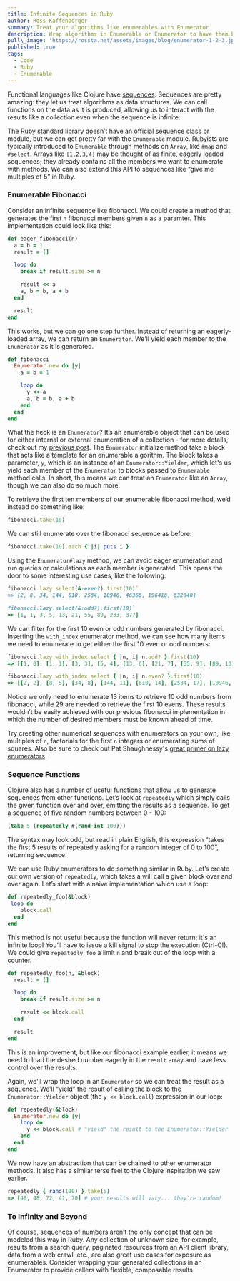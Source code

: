 ```yaml
---
title: Infinite Sequences in Ruby
author: Ross Kaffenberger
summary: Treat your algorithms like enumerables with Enumerator
description: Wrap algorithms in Enumerable or Enumerator to have them behave like infinite collections.
pull\_image: 'https://rossta.net/assets/images/blog/enumerator-1-2-3.jpg'
published: true
tags:
  - Code
  - Ruby
  - Enumerable
---
```


Functional languages like Clojure have [sequences][1]. Sequences are pretty amazing: they let us treat algorithms as data structures. We can call functions on the data as it is produced, allowing us to interact with the results like a collection even when the sequence is infinite.

The Ruby standard library doesn’t have an official sequence class or module, but we can get pretty far with the `Enumerable` module. Rubyists are typically introduced to `Enumerable` through methods on `Array`,  like `#map` and `#select`. Arrays like `[1,2,3,4]` may be thought of as finite, eagerly loaded sequences; they already contains all the members we want to enumerate with methods. We can also extend this API to sequences like “give me multiples of 5” in Ruby.

### Enumerable Fibonacci

Consider an infinite sequence like fibonacci. We could create a method that generates the first `n` fibonacci members given `n` as a paramter. This implementation could look like this:

```ruby
def eager_fibonacci(n)
  a = b = 1
  result = []

  loop do
    break if result.size >= n

    result << a
    a, b = b, a + b
  end

  result
end
```

This works, but we can go one step further. Instead of returning an eagerly-loaded array, we can return an `Enumerator`. We'll yield each member to the `Enumerator` as it is generated.

```ruby
def fibonacci
  Enumerator.new do |y|
    a = b = 1

    loop do
      y << a
      a, b = b, a + b
    end
  end
end
```

What the heck is an `Enumerator`? It’s an enumerable object that can be used for either internal or external enumeration of a collection - for more details, check out my [previous post][2]. The `Enumerator` initialize method take a block that acts like a template for an enumerable algorithm. The block takes a parameter, `y`, which is an instance of an `Enumerator::Yielder`, which let's us yield each member of the `Enumerator` to blocks passed to `Enumerable` method calls. In short, this means we can treat an `Enumerator` like an `Array`, though we can also do so much more.

To retrieve the first ten members of our enumerable fibonacci method, we’d instead do something like:

```ruby
fibonacci.take(10)
```

We can still enumerate over the fibonacci sequence as before:

```ruby
fibonacci.take(10).each { |i| puts i }
```

Using the `Enumerator#lazy` method, we can avoid eager enumeration and run queries or calculations as each member is generated. This opens the door to some interesting use cases, like the following:

```ruby
fibonacci.lazy.select(&:even?).first(10)`
=> [2, 8, 34, 144, 610, 2584, 10946, 46368, 196418, 832040]

fibonacci.lazy.select(&:odd?).first(10)`
=> [1, 1, 3, 5, 13, 21, 55, 89, 233, 377]
```

We can filter for the first 10 even or odd numbers generated by fibonacci. Inserting the `with_index` enumerator method, we can see how many items we need to enumerate to get either the first 10 even or odd numbers:

```ruby
fibonacci.lazy.with_index.select { |n, i| n.odd? }.first(10)
=> [[1, 0], [1, 1], [3, 3], [5, 4], [13, 6], [21, 7], [55, 9], [89, 10], [233, 12], [377, 13]]

fibonacci.lazy.with_index.select { |n, i| n.even? }.first(10)
=> [[2, 2], [8, 5], [34, 8], [144, 11], [610, 14], [2584, 17], [10946, 20], [46368, 23], [196418, 26], [832040, 29]]
```

Notice we only need to enumerate 13 items to retrieve 10 odd numbers from fibonacci, while 29 are needed to retrieve the first 10 evens. These results wouldn’t be easily achieved with our previous fibonacci implementation in which the number of desired members must be known ahead of time.

Try creating other numerical sequences with enumerators on your own, like multiples of `n`, factorials for the first `n` integers or enumerating sums of squares. Also be sure to check out Pat Shaughnessy's [great primer on lazy enumerators][3].

### Sequence Functions

Clojure also has a number of useful functions that allow us to generate sequences from other functions. Let’s look at `repeatedly` which simply calls the given function over and over, emitting the results as a sequence. To get a sequence of five random numbers between 0 - 100:

```clojure
(take 5 (repeatedly #(rand-int 100)))
```

The syntax may look odd, but read in plain English, this expression “takes the first 5 results of repeatedly asking for a random integer of 0 to 100”, returning sequence.

We can use Ruby enumerators to do something similar in Ruby. Let’s create our own version of `repeatedly`, which takes a will call a given block over and over again. Let’s start with a naive implementation which use a loop:

```ruby
def repeatedly_foo(&block)
 loop do
    block.call
  end
end
```
This method is not useful because the function will never return; it's an infinite loop! You’ll have to issue a kill signal to stop the execution (Ctrl-C!). We could give `repeatedly_foo` a limit `n` and break out of the loop with a counter.

```ruby
def repeatedly_foo(n, &block)
  result = []

  loop do
    break if result.size >= n

    result << block.call
  end

  result
end
```

This is an improvement, but like our fibonacci example earlier, it means we need to load the desired number eagerly in the `result` array and have less control over the results.

Again, we'll wrap the loop in an `Enumerator` so we can treat the result as a sequence. We’ll “yield” the result of calling the block to the `Enumerator::Yielder` object (the `y << block.call`) expression in our loop:

```ruby
def repeatedly(&block)
  Enumerator.new do |y|
    loop do
      y << block.call # "yield" the result to the Enumerator::Yielder
    end
  end
end
```

We now have an abstraction that can be chained to other enumerator methods. It also has a similar terse feel to the Clojure inspiration we saw earlier.

```ruby
repeatedly { rand(100) }.take(5)
=> [48, 48, 72, 41, 70] # your results will vary... they're random!
```

### To Infinity and Beyond

Of course, sequences of numbers aren’t the only concept that can be modeled this way in Ruby. Any collection of unknown size, for example, results from a search query, paginated resources from an API client library, data from a web crawl, etc., are also great use cases for exposure as enumerables. Consider wrapping your generated collections in an Enumerator to provide callers with flexible, composable results.

[1]:	http://clojure.org/sequences
[2]:  https://rossta.net/blog/what-is-enumerator.html
[3]:  http://patshaughnessy.net/2013/4/3/ruby-2-0-works-hard-so-you-can-be-lazy
